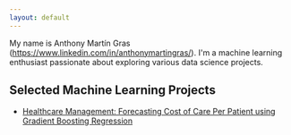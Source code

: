 ```yaml
---
layout: default
---
```


<link rel="stylesheet" href="/_sass/style.scss">

My name is Anthony Martín Gras (https://www.linkedin.com/in/anthonymartingras/). I'm a machine learning enthusiast passionate about exploring various data science projects.

## Selected Machine Learning Projects

- [Healthcare Management: Forecasting Cost of Care Per Patient using Gradient Boosting Regression ](https://github.com/tonyg55/portfolioML/healthcare_patient_costs.ipynb)
